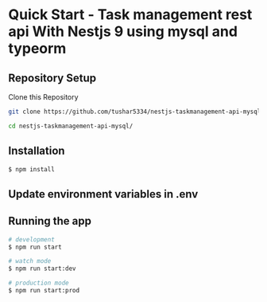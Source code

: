 # Quick Start - Task management rest api With Nestjs 9 using mysql and typeorm

## Repository Setup

Clone this Repository

```sh
git clone https://github.com/tushar5334/nestjs-taskmanagement-api-mysql.git
```

```sh
cd nestjs-taskmanagement-api-mysql/
```

## Installation

```bash
$ npm install
```

## Update environment variables in .env

## Running the app

```bash
# development
$ npm run start

# watch mode
$ npm run start:dev

# production mode
$ npm run start:prod
```
